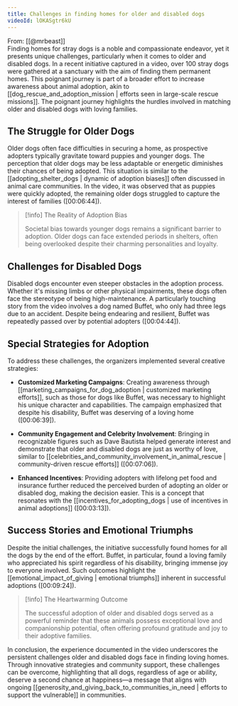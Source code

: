 ```yaml
---
title: Challenges in finding homes for older and disabled dogs
videoId: lOKASgtr6kU
---
```


From: [[@mrbeast]] <br/> 
Finding homes for stray dogs is a noble and compassionate endeavor, yet it presents unique challenges, particularly when it comes to older and disabled dogs. In a recent initiative captured in a video, over 100 stray dogs were gathered at a sanctuary with the aim of finding them permanent homes. This poignant journey is part of a broader effort to increase awareness about animal adoption, akin to [[dog_rescue_and_adoption_mission | efforts seen in large-scale rescue missions]]. The poignant journey highlights the hurdles involved in matching older and disabled dogs with loving families.

## The Struggle for Older Dogs

Older dogs often face difficulties in securing a home, as prospective adopters typically gravitate toward puppies and younger dogs. The perception that older dogs may be less adaptable or energetic diminishes their chances of being adopted. This situation is similar to the [[adopting_shelter_dogs | dynamic of adoption biases]] often discussed in animal care communities. In the video, it was observed that as puppies were quickly adopted, the remaining older dogs struggled to capture the interest of families (<a class="yt-timestamp" data-t="00:06:44">[00:06:44]</a>).

> [!info] The Reality of Adoption Bias
> 
> Societal bias towards younger dogs remains a significant barrier to adoption. Older dogs can face extended periods in shelters, often being overlooked despite their charming personalities and loyalty.

## Challenges for Disabled Dogs

Disabled dogs encounter even steeper obstacles in the adoption process. Whether it's missing limbs or other physical impairments, these dogs often face the stereotype of being high-maintenance. A particularly touching story from the video involves a dog named Buffet, who only had three legs due to an accident. Despite being endearing and resilient, Buffet was repeatedly passed over by potential adopters (<a class="yt-timestamp" data-t="00:04:44">[00:04:44]</a>).

## Special Strategies for Adoption

To address these challenges, the organizers implemented several creative strategies:

- **Customized Marketing Campaigns**: Creating awareness through [[marketing_campaigns_for_dog_adoption | customized marketing efforts]], such as those for dogs like Buffet, was necessary to highlight his unique character and capabilities. The campaign emphasized that despite his disability, Buffet was deserving of a loving home (<a class="yt-timestamp" data-t="00:06:39">[00:06:39]</a>).

- **Community Engagement and Celebrity Involvement**: Bringing in recognizable figures such as Dave Bautista helped generate interest and demonstrate that older and disabled dogs are just as worthy of love, similar to [[celebrities_and_community_involvement_in_animal_rescue | community-driven rescue efforts]] (<a class="yt-timestamp" data-t="00:07:06">[00:07:06]</a>).

- **Enhanced Incentives**: Providing adopters with lifelong pet food and insurance further reduced the perceived burden of adopting an older or disabled dog, making the decision easier. This is a concept that resonates with the [[incentives_for_adopting_dogs | use of incentives in animal adoptions]] (<a class="yt-timestamp" data-t="00:03:13">[00:03:13]</a>).

## Success Stories and Emotional Triumphs

Despite the initial challenges, the initiative successfully found homes for all the dogs by the end of the effort. Buffet, in particular, found a loving family who appreciated his spirit regardless of his disability, bringing immense joy to everyone involved. Such outcomes highlight the [[emotional_impact_of_giving | emotional triumphs]] inherent in successful adoptions (<a class="yt-timestamp" data-t="00:09:24">[00:09:24]</a>).

> [!info] The Heartwarming Outcome
> 
> The successful adoption of older and disabled dogs served as a powerful reminder that these animals possess exceptional love and companionship potential, often offering profound gratitude and joy to their adoptive families.

In conclusion, the experience documented in the video underscores the persistent challenges older and disabled dogs face in finding loving homes. Through innovative strategies and community support, these challenges can be overcome, highlighting that all dogs, regardless of age or ability, deserve a second chance at happiness—a message that aligns with ongoing [[generosity_and_giving_back_to_communities_in_need | efforts to support the vulnerable]] in communities.